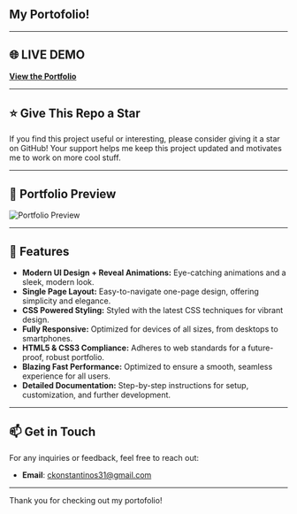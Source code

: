 
## My Portofolio!

---

## 🌐 LIVE DEMO

**[View the Portfolio](https://wizardpyy.github.io/portofolio/)**

---

## ⭐ Give This Repo a Star

If you find this project useful or interesting, please consider giving it a star on GitHub! Your support helps me keep this project updated and motivates me to work on more cool stuff.

---

## 📸 Portfolio Preview

![Portfolio Preview](![image](https://github.com/user-attachments/assets/c2321635-8a51-4717-afa0-757fd7d0123a))

---

## 🚀 Features

- **Modern UI Design + Reveal Animations:** Eye-catching animations and a sleek, modern look.
- **Single Page Layout:** Easy-to-navigate one-page design, offering simplicity and elegance.
- **CSS Powered Styling:** Styled with the latest CSS techniques for vibrant design.
- **Fully Responsive:** Optimized for devices of all sizes, from desktops to smartphones.
- **HTML5 & CSS3 Compliance:** Adheres to web standards for a future-proof, robust portfolio.
- **Blazing Fast Performance:** Optimized to ensure a smooth, seamless experience for all users.
- **Detailed Documentation:** Step-by-step instructions for setup, customization, and further development.


---


## 📫 Get in Touch

For any inquiries or feedback, feel free to reach out:

- **Email**: [ckonstantinos31@gmail.com](mailto:ckonstantinos31@gmail.com)

---

Thank you for checking out my portofolio!

